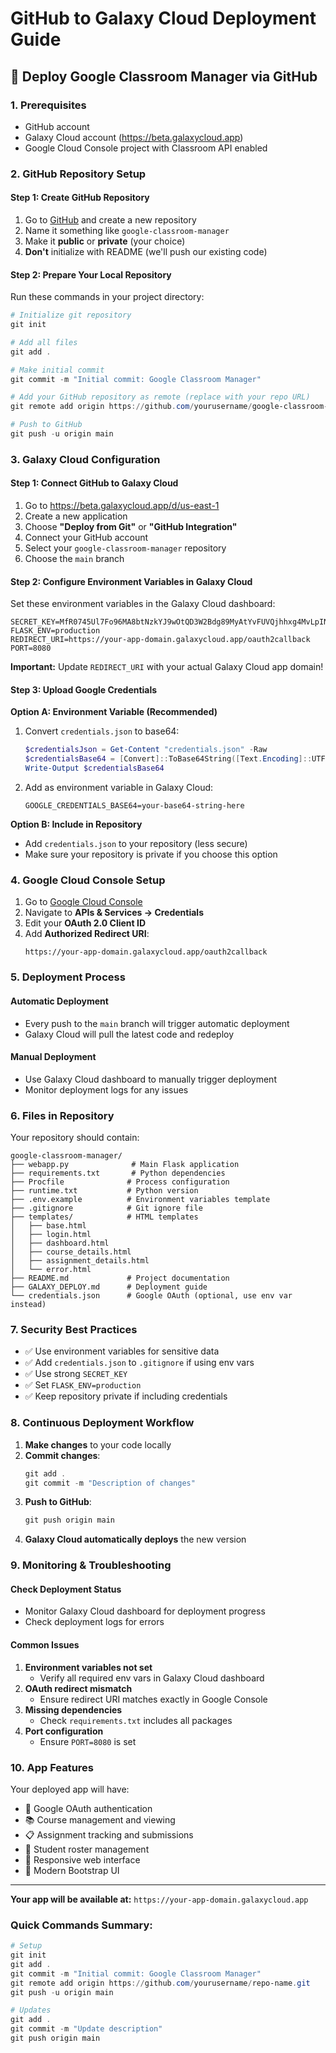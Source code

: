# GitHub to Galaxy Cloud Deployment Guide

## 🚀 Deploy Google Classroom Manager via GitHub

### 1. Prerequisites
- GitHub account
- Galaxy Cloud account (https://beta.galaxycloud.app)
- Google Cloud Console project with Classroom API enabled

### 2. GitHub Repository Setup

#### Step 1: Create GitHub Repository
1. Go to [GitHub](https://github.com) and create a new repository
2. Name it something like `google-classroom-manager`
3. Make it **public** or **private** (your choice)
4. **Don't** initialize with README (we'll push our existing code)

#### Step 2: Prepare Your Local Repository
Run these commands in your project directory:

```powershell
# Initialize git repository
git init

# Add all files
git add .

# Make initial commit
git commit -m "Initial commit: Google Classroom Manager"

# Add your GitHub repository as remote (replace with your repo URL)
git remote add origin https://github.com/yourusername/google-classroom-manager.git

# Push to GitHub
git push -u origin main
```

### 3. Galaxy Cloud Configuration

#### Step 1: Connect GitHub to Galaxy Cloud
1. Go to https://beta.galaxycloud.app/d/us-east-1
2. Create a new application
3. Choose **"Deploy from Git"** or **"GitHub Integration"**
4. Connect your GitHub account
5. Select your `google-classroom-manager` repository
6. Choose the `main` branch

#### Step 2: Configure Environment Variables in Galaxy Cloud
Set these environment variables in the Galaxy Cloud dashboard:

```
SECRET_KEY=MfR0745Ul7Fo96MA8btNzkYJ9wOtQD3W2Bdg89MyAtYvFUVQjhhxg4MvLpINhwqy
FLASK_ENV=production
REDIRECT_URI=https://your-app-domain.galaxycloud.app/oauth2callback
PORT=8080
```

**Important:** Update `REDIRECT_URI` with your actual Galaxy Cloud app domain!

#### Step 3: Upload Google Credentials
**Option A: Environment Variable (Recommended)**
1. Convert `credentials.json` to base64:
   ```powershell
   $credentialsJson = Get-Content "credentials.json" -Raw
   $credentialsBase64 = [Convert]::ToBase64String([Text.Encoding]::UTF8.GetBytes($credentialsJson))
   Write-Output $credentialsBase64
   ```
2. Add as environment variable in Galaxy Cloud:
   ```
   GOOGLE_CREDENTIALS_BASE64=your-base64-string-here
   ```

**Option B: Include in Repository**
- Add `credentials.json` to your repository (less secure)
- Make sure your repository is private if you choose this option

### 4. Google Cloud Console Setup

1. Go to [Google Cloud Console](https://console.cloud.google.com/)
2. Navigate to **APIs & Services → Credentials**
3. Edit your **OAuth 2.0 Client ID**
4. Add **Authorized Redirect URI**:
   ```
   https://your-app-domain.galaxycloud.app/oauth2callback
   ```

### 5. Deployment Process

#### Automatic Deployment
- Every push to the `main` branch will trigger automatic deployment
- Galaxy Cloud will pull the latest code and redeploy

#### Manual Deployment
- Use Galaxy Cloud dashboard to manually trigger deployment
- Monitor deployment logs for any issues

### 6. Files in Repository

Your repository should contain:
```
google-classroom-manager/
├── webapp.py              # Main Flask application
├── requirements.txt       # Python dependencies
├── Procfile              # Process configuration
├── runtime.txt           # Python version
├── .env.example          # Environment variables template
├── .gitignore            # Git ignore file
├── templates/            # HTML templates
│   ├── base.html
│   ├── login.html
│   ├── dashboard.html
│   ├── course_details.html
│   ├── assignment_details.html
│   └── error.html
├── README.md             # Project documentation
├── GALAXY_DEPLOY.md      # Deployment guide
└── credentials.json      # Google OAuth (optional, use env var instead)
```

### 7. Security Best Practices

- ✅ Use environment variables for sensitive data
- ✅ Add `credentials.json` to `.gitignore` if using env vars
- ✅ Use strong `SECRET_KEY`
- ✅ Set `FLASK_ENV=production`
- ✅ Keep repository private if including credentials

### 8. Continuous Deployment Workflow

1. **Make changes** to your code locally
2. **Commit changes**:
   ```powershell
   git add .
   git commit -m "Description of changes"
   ```
3. **Push to GitHub**:
   ```powershell
   git push origin main
   ```
4. **Galaxy Cloud automatically deploys** the new version

### 9. Monitoring & Troubleshooting

#### Check Deployment Status
- Monitor Galaxy Cloud dashboard for deployment progress
- Check deployment logs for errors

#### Common Issues
1. **Environment variables not set**
   - Verify all required env vars in Galaxy Cloud dashboard
2. **OAuth redirect mismatch**
   - Ensure redirect URI matches exactly in Google Console
3. **Missing dependencies**
   - Check `requirements.txt` includes all packages
4. **Port configuration**
   - Ensure `PORT=8080` is set

### 10. App Features

Your deployed app will have:
- 🔐 Google OAuth authentication
- 📚 Course management and viewing
- 📋 Assignment tracking and submissions
- 👥 Student roster management
- 📱 Responsive web interface
- 🎨 Modern Bootstrap UI

---

**Your app will be available at:** `https://your-app-domain.galaxycloud.app`

### Quick Commands Summary:
```powershell
# Setup
git init
git add .
git commit -m "Initial commit: Google Classroom Manager"
git remote add origin https://github.com/yourusername/repo-name.git
git push -u origin main

# Updates
git add .
git commit -m "Update description"
git push origin main
```
